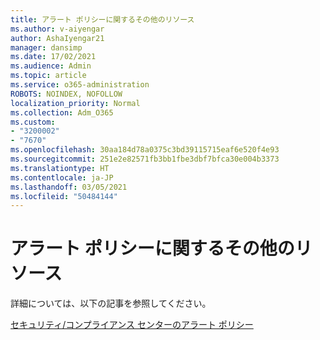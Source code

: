 ```yaml
---
title: アラート ポリシーに関するその他のリソース
ms.author: v-aiyengar
author: AshaIyengar21
manager: dansimp
ms.date: 17/02/2021
ms.audience: Admin
ms.topic: article
ms.service: o365-administration
ROBOTS: NOINDEX, NOFOLLOW
localization_priority: Normal
ms.collection: Adm_O365
ms.custom:
- "3200002"
- "7670"
ms.openlocfilehash: 30aa184d78a0375c3bd39115715eaf6e520f4e93
ms.sourcegitcommit: 251e2e82571fb3bb1fbe3dbf7bfca30e004b3373
ms.translationtype: HT
ms.contentlocale: ja-JP
ms.lasthandoff: 03/05/2021
ms.locfileid: "50484144"
---
```

# <a name="more-resources-on-alert-policies"></a>アラート ポリシーに関するその他のリソース

詳細については、以下の記事を参照してください。

[セキュリティ/コンプライアンス センターのアラート ポリシー](https://go.microsoft.com/fwlink/?linkid=2103211)